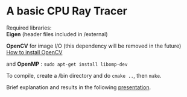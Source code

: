 
# A basic CPU Ray Tracer
Required libraries:  
__Eigen__ (header files included in /external)

__OpenCV__ for image I/O (this dependency will be removed in the future)  
[How to install OpenCV](https://docs.opencv.org/3.4.1/d7/d9f/tutorial_linux_install.html)

and __OpenMP__ : `sudo apt-get install libomp-dev`

To compile, create a /bin directory and do `cmake ..`, then `make`. 

Brief explanation and results in the following [presentation](https://docs.google.com/presentation/d/1t210tkjIbhtiGoZKZrc7Tr7rhGGaqsspYURNkygEDLU/edit?usp=sharing).
